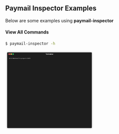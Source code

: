 ## Paymail Inspector Examples
Below are some examples using **paymail-inspector**

#### View All Commands
```bash
$ paymail-inspector -h
```
<img src=".github/IMAGES/help-command.gif?raw=true" height="250" alt="Help Command">